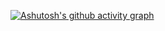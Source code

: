 [![Ashutosh's github activity graph](https://activity-graph.herokuapp.com/graph?username=jminds&theme=xcode&hide_border=true&area=true)](https://github.com/jminds)
